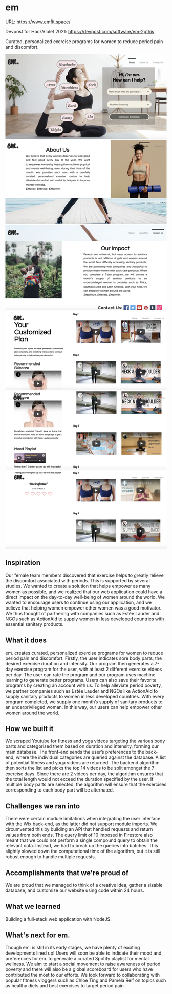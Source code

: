 # em

URL: https://www.emfit.space/

Devpost for HackViolet 2021: https://devpost.com/software/em-2gthis

Curated, personalized exercise programs for women to reduce period pain and discomfort.

![alt text](https://github.com/cwlroda/em/blob/main/img/em.home.png)
![alt text](https://github.com/cwlroda/em/blob/main/img/em.aboutus.png)
![alt text](https://github.com/cwlroda/em/blob/main/img/em.ourimpact.png)
![alt text](https://github.com/cwlroda/em/blob/main/img/em.exercise.png)
![alt text](https://github.com/cwlroda/em/blob/main/img/em.skincare.png)
![alt text](https://github.com/cwlroda/em/blob/main/img/em.rating.png)

## Inspiration
Our female team members discovered that exercise helps to greatly relieve the discomfort associated with periods. This is supported by several studies. We wanted to create a solution that helps empower as many women as possible, and we realized that our web application could have a direct impact on the day-to-day well-being of women around the world. We wanted to encourage users to continue using our application, and we believe that helping women empower other women was a good motivator. We thus thought of partnering with companies such as Estée Lauder and NGOs such as ActionAid to supply women in less developed countries with essential sanitary products. 

## What it does
em. creates curated, personalized exercise programs for women to reduce period pain and discomfort. Firstly, the user indicates sore body parts, the desired exercise duration and intensity. Our program then generates a 7-day exercise program for the user, with at least 2 different exercise videos per day. The user can rate the program and our program uses machine learning to generate better programs. Users can also save their favorite programs by creating an account with us. To help alleviate period poverty, we partner companies such as Estée Lauder and NGOs like ActionAid to supply sanitary products to women in less developed countries. With every program completed, we supply one month’s supply of sanitary products to an underprivileged woman. In this way, our users can help empower other women around the world.

## How we built it
We scraped Youtube for fitness and yoga videos targeting the various body parts and categorised them based on duration and intensity, forming our main database. The front-end sends the user’s preferences to the back-end, where the individual categories are queried against the database. A list of potential fitness and yoga videos are returned. The backend algorithm then sorts the list and picks the top 14 videos to be split amongst the 7 exercise days. Since there are 2 videos per day, the algorithm ensures that the total length would not exceed the duration specified by the user. If multiple body parts are selected, the algorithm will ensure that the exercises corresponding to each body part will be alternated.

## Challenges we ran into
There were certain module limitations when integrating the user interface with the Wix back-end, as the latter did not support module imports. We circumvented this by building an API that handled requests and return values from both ends. The query limit of 10 imposed in Firestore also meant that we could not perform a single compound query to obtain the relevant data. Instead, we had to break up the queries into batches. This slightly slowed down the computational time of the algorithm, but it is still robust enough to handle multiple requests.

## Accomplishments that we're proud of
We are proud that we managed to think of a creative idea, gather a sizable database, and customize our website using code within 24 hours. 

## What we learned
Building a full-stack web application with NodeJS.

## What's next for em.
Though em. is still in its early stages, we have plenty of exciting developments lined up! Users will soon be able to indicate their mood and preferences for em. to generate a curated Spotify playlist for mental wellness. We aim to start a social movement to raise awareness of period poverty and there will also be a global scoreboard for users who have contributed the most to our efforts. We look forward to collaborating with popular fitness vloggers such as Chloe Ting and Pamela Reif on topics such as healthy diets and best exercises to target period pain.
